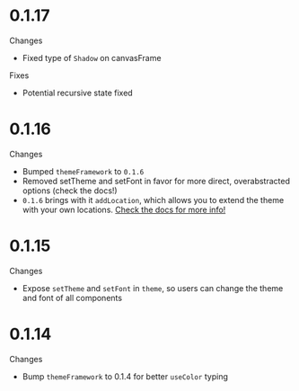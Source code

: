 # 0.1.17
Changes
- Fixed type of `Shadow` on canvasFrame

Fixes
- Potential recursive state fixed


# 0.1.16

Changes

- Bumped `themeFramework` to `0.1.6`
- Removed setTheme and setFont in favor for more direct, overabstracted options (check the docs!)
- `0.1.6` brings with it `addLocation`, which allows you to extend the theme with your own locations. [Check the docs for more info!](https://docs.tijne.net/fusioncomponents/getting-started#completely-modifying-the-theme)

# 0.1.15

Changes

- Expose `setTheme` and `setFont` in `theme`, so users can change the theme and font of all components

# 0.1.14

Changes

- Bump `themeFramework` to 0.1.4 for better `useColor` typing
